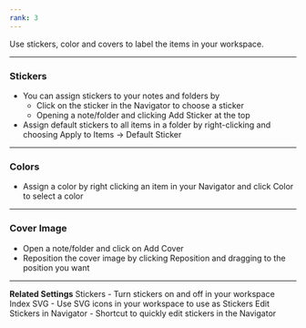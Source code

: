 ```yaml
---
rank: 3
---
```

Use stickers, color and covers to label the items in your workspace.

---
### Stickers

- You can assign stickers to your notes and folders by
	- Click on the sticker in the Navigator to choose a sticker
	- Opening a note/folder and clicking Add Sticker at the top
- Assign default stickers to all items in a folder by right-clicking and choosing Apply to Items -> Default Sticker

---
### Colors

- Assign a color by right clicking an item in your Navigator and click Color to select a color

---
### Cover Image

- Open a note/folder and click on Add Cover
- Reposition the cover image by clicking Reposition and dragging to the position you want

---

**Related Settings**
Stickers - Turn stickers on and off in your workspace
Index SVG - Use SVG icons in your workspace to use as Stickers
Edit Stickers in Navigator - Shortcut to quickly edit stickers in the Navigator